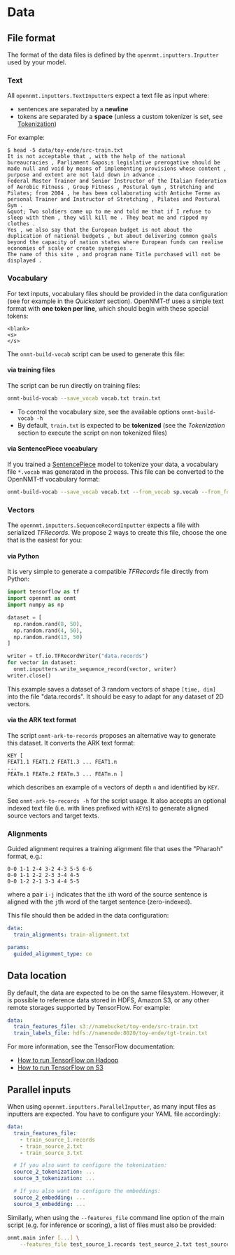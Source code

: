 # Data

## File format

The format of the data files is defined by the `opennmt.inputters.Inputter` used by your model.

### Text

All `opennmt.inputters.TextInputter`s expect a text file as input where:

* sentences are separated by a **newline**
* tokens are separated by a **space** (unless a custom tokenizer is set, see [Tokenization](tokenization.html))

For example:

```text
$ head -5 data/toy-ende/src-train.txt
It is not acceptable that , with the help of the national bureaucracies , Parliament &apos;s legislative prerogative should be made null and void by means of implementing provisions whose content , purpose and extent are not laid down in advance .
Federal Master Trainer and Senior Instructor of the Italian Federation of Aerobic Fitness , Group Fitness , Postural Gym , Stretching and Pilates; from 2004 , he has been collaborating with Antiche Terme as personal Trainer and Instructor of Stretching , Pilates and Postural Gym .
&quot; Two soldiers came up to me and told me that if I refuse to sleep with them , they will kill me . They beat me and ripped my clothes .
Yes , we also say that the European budget is not about the duplication of national budgets , but about delivering common goals beyond the capacity of nation states where European funds can realise economies of scale or create synergies .
The name of this site , and program name Title purchased will not be displayed .
```

### Vocabulary

For text inputs, vocabulary files should be provided in the data configuration (see for example in the *Quickstart* section). OpenNMT-tf uses a simple text format with **one token per line**, which should begin with these special tokens:

```text
<blank>
<s>
</s>
```

The `onmt-build-vocab` script can be used to generate this file:

#### via training files

The script can be run directly on training files:

```bash
onmt-build-vocab --save_vocab vocab.txt train.txt
```

* To control the vocabulary size, see the available options `onmt-build-vocab -h`
* By default, `train.txt` is expected to be **tokenized** (see the *Tokenization* section to execute the script on non tokenized files)

#### via SentencePiece vocabulary

If you trained a [SentencePiece](https://github.com/google/sentencepiece) model to tokenize your data, a vocabulary file `*.vocab` was generated in the process. This file can be converted to the OpenNMT-tf vocabulary format:

```bash
onmt-build-vocab --save_vocab vocab.txt --from_vocab sp.vocab --from_format sentencepiece
```

### Vectors

The `opennmt.inputters.SequenceRecordInputter` expects a file with serialized *TFRecords*. We propose 2 ways to create this file, choose the one that is the easiest for you:

#### via Python

It is very simple to generate a compatible *TFRecords* file directly from Python:

```python
import tensorflow as tf
import opennmt as onmt
import numpy as np

dataset = [
  np.random.rand(8, 50),
  np.random.rand(4, 50),
  np.random.rand(13, 50)
]

writer = tf.io.TFRecordWriter("data.records")
for vector in dataset:
  onmt.inputters.write_sequence_record(vector, writer)
writer.close()
```

This example saves a dataset of 3 random vectors of shape `[time, dim]` into the file "data.records". It should be easy to adapt for any dataset of 2D vectors.

#### via the ARK text format

The script `onmt-ark-to-records` proposes an alternative way to generate this dataset. It converts the ARK text format:

```text
KEY [
FEAT1.1 FEAT1.2 FEAT1.3 ... FEAT1.n
...
FEATm.1 FEATm.2 FEATm.3 ... FEATm.n ]
```

which describes an example of `m` vectors of depth `n` and identified by `KEY`.

See `onmt-ark-to-records -h` for the script usage. It also accepts an optional indexed text file (i.e. with lines prefixed with `KEY`s) to generate aligned source vectors and target texts.

### Alignments

Guided alignment requires a training alignment file that uses the "Pharaoh" format, e.g.:

```text
0-0 1-1 2-4 3-2 4-3 5-5 6-6
0-0 1-1 2-2 2-3 3-4 4-5
0-0 1-2 2-1 3-3 4-4 5-5
```

where a pair `i-j` indicates that the `i`th word of the source sentence is aligned with the `j`th word of the target sentence (zero-indexed).

This file should then be added in the data configuration:

```yaml
data:
  train_alignments: train-alignment.txt

params:
  guided_alignment_type: ce
```

## Data location

By default, the data are expected to be on the same filesystem. However, it is possible to reference data stored in HDFS, Amazon S3, or any other remote storages supported by TensorFlow. For example:

```yaml
data:
  train_features_file: s3://namebucket/toy-ende/src-train.txt
  train_labels_file: hdfs://namenode:8020/toy-ende/tgt-train.txt
```

For more information, see the TensorFlow documentation:

* [How to run TensorFlow on Hadoop](https://www.tensorflow.org/deploy/hadoop)
* [How to run TensorFlow on S3](https://www.tensorflow.org/deploy/s3)

## Parallel inputs

When using `opennmt.inputters.ParallelInputter`, as many input files as inputters are expected. You have to configure your YAML file accordingly:

```yaml
data:
  train_features_file:
    - train_source_1.records
    - train_source_2.txt
    - train_source_3.txt

  # If you also want to configure the tokenization:
  source_2_tokenization: ...
  source_3_tokenization: ...

  # If you also want to configure the embeddings:
  source_2_embedding: ...
  source_3_embedding: ...
```

Similarly, when using the `--features_file` command line option of the main script (e.g. for inference or scoring), a list of files must also be provided:

```bash
onmt.main infer [...] \
    --features_file test_source_1.records test_source_2.txt test_source_3.txt
```
